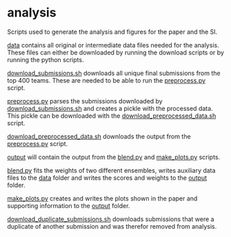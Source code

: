 # analysis
Scripts used to generate the analysis and figures for the paper and the SI.

[data](./data/) contains all original or intermediate data files needed for the analysis. These files can either be downloaded by running the download scripts or by running the python scripts.

[download_submissions.sh](./download_submissions.sh) downloads all unique final submissions from the top 400 teams.
These are needed to be able to run the [preprocess.py](./preprocess.py) script.

[preprocess.py](./preprocess.py) parses the submissions downloaded by [download_submissions.sh](./download_submissions.sh) and creates a pickle with the processed data.
This pickle can be downloaded with the [download_preprocessed_data.sh](./download_preprocessed_data.sh) script.

[download_preprocessed_data.sh](./download_preprocessed_data.sh) downloads the output from the [preprocess.py](-/preprocess.py) script.

[output](./output/) will contain the output from the [blend.py](./blend.py) and [make_plots.py](./make_plots.py) scripts.

[blend.py](./blend.py) fits the weights of two different ensembles, writes auxiliary data files to the [data](./data/) folder and writes the scores and weights to the [output](./output/) folder.

[make_plots.py](./make_plots.py) creates and writes the plots shown in the paper and supporting information to the [output](./output/) folder.

[download_duplicate_submissions.sh](./download_duplicate_submissions.sh) downloads submissions that were a duplicate of another submission and was therefor removed from analysis.

